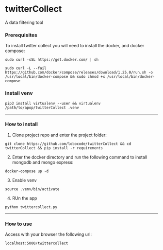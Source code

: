 # twitterCollect
A data filtering tool

### Prerequisites

To install twitter collect you will need to install the docker, and docker compose:

```
sudo curl -sSL https://get.docker.com/ | sh
```

```
sudo curl -L --fail https://github.com/docker/compose/releases/download/1.25.0/run.sh -o /usr/local/bin/docker-compose && sudo chmod +x /usr/local/bin/docker-compose
```

### Install venv

```
pip3 install virtualenv --user && virtualenv /path/to/apop/twitterCollect .venv
```



---

### How to install


1. Clone project repo and enter the project folder:

```
git clone https://github.com/lobocode/twitterCollect && cd twitterCollect && pip install -r requirements
```

2. Enter the docker directory and run the following command to install mongodb and mongo express:

```
docker-compose up -d 
```

3. Enable venv

```
source .venv/bin/activate
```

4. RUn the app

```
python twittercollect.py
```

---

### How to use

Access with your browser the following url:

```
localhost:5000/twittercollect
```